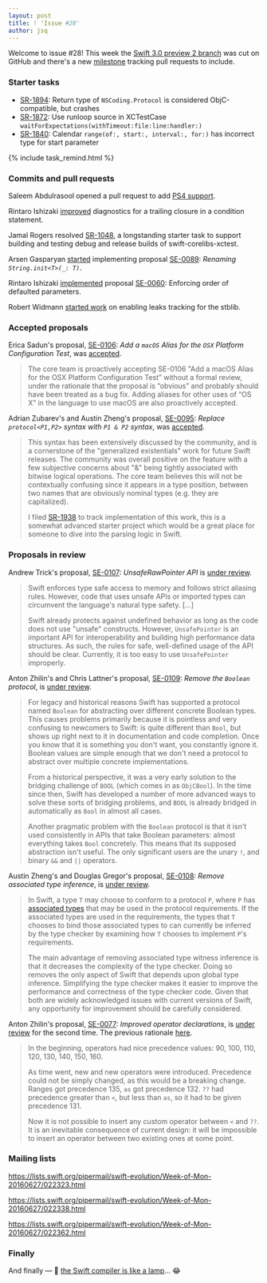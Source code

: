 ```yaml
---
layout: post
title: ! 'Issue #28'
author: jsq
---
```


Welcome to issue #28! This week the [Swift 3.0 preview 2 branch](https://github.com/apple/swift/tree/swift-3.0-preview-2-branch) was cut on GitHub and there's a new [milestone](https://github.com/apple/swift/pulls?q=milestone%3A%22Swift+3.0+Preview+2%22) tracking pull requests to include.

<!--excerpt-->

### Starter tasks

- [SR-1894](https://bugs.swift.org/browse/SR-1894): Return type of `NSCoding.Protocol` is considered ObjC-compatible, but crashes
- [SR-1872](https://bugs.swift.org/browse/SR-1872): Use runloop source in XCTestCase `waitForExpectations(withTimeout:file:line:handler:)`
- [SR-1840](https://bugs.swift.org/browse/SR-1840): Calendar `range(of:, start:, interval:, for:)` has incorrect type for start parameter

{% include task_remind.html %}

### Commits and pull requests

Saleem Abdulrasool opened a pull request to add [PS4 support](https://github.com/apple/swift/pull/3221).

Rintaro Ishizaki [improved](https://github.com/apple/swift/pull/3184) diagnostics for a trailing closure in a condition statement.

Jamal Rogers resolved [SR-1048](https://bugs.swift.org/browse/SR-1048), a longstanding starter task to support building and testing debug and release builds of swift-corelibs-xctest.

Arsen Gasparyan [started](https://github.com/apple/swift/pull/3212) implementing proposal [SE-0089](https://github.com/apple/swift-evolution/blob/master/proposals/0089-rename-string-reflection-init.md): *Renaming `String.init<T>(_: T)`*.

Rintaro Ishizaki [implemented](https://github.com/apple/swift/pull/3246) proposal [SE-0060](https://github.com/apple/swift-evolution/blob/master/proposals/0060-defaulted-parameter-order.md): Enforcing order of defaulted parameters.

Robert Widmann [started work](https://github.com/apple/swift/pull/3178) on enabling leaks tracking for the stblib.

### Accepted proposals

Erica Sadun's proposal, [SE-0106](https://github.com/apple/swift-evolution/blob/master/proposals/0106-rename-osx-to-macos.md): *Add a `macOS` Alias for the `OSX` Platform Configuration Test*, was [accepted](https://lists.swift.org/pipermail/swift-evolution-announce/2016-June/000193.html).

> The core team is proactively accepting SE-0106 "Add a macOS Alias for the OSX Platform Configuration Test” without a formal review, under the rationale that the proposal is “obvious” and probably should have been treated as a bug fix.  Adding aliases for other uses of “OS X” in the language to use macOS are also proactively accepted.

Adrian Zubarev's and Austin Zheng's proposal, [SE-0095](https://github.com/apple/swift-evolution/blob/master/proposals/0095-any-as-existential.md): *Replace `protocol<P1,P2>` syntax with `P1 & P2` syntax*, was [accepted](https://lists.swift.org/pipermail/swift-evolution-announce/2016-June/000198.html).

> This syntax has been extensively discussed by the community, and is a cornerstone of the "generalized existentials" work for future Swift releases.  The community was overall positive on the feature with a few subjective concerns about "&" being tightly associated with bitwise logical operations.  The core team believes this will not be contextually confusing since it appears in a type position, between two names that are obviously nominal types (e.g. they are capitalized).
>
> I filed [SR-1938](https://bugs.swift.org/browse/SR-1938) to track implementation of this work, this is a somewhat advanced starter project which would be a great place for someone to dive into the parsing logic in Swift.

### Proposals in review

Andrew Trick's proposal, [SE-0107](https://github.com/apple/swift-evolution/blob/master/proposals/0107-unsaferawpointer.md): *UnsafeRawPointer API* is [under review](https://lists.swift.org/pipermail/swift-evolution-announce/2016-June/000194.html).

> Swift enforces type safe access to memory and follows strict aliasing rules. However, code that uses unsafe APIs or imported types can circumvent the language's natural type safety. [...]
>
> Swift already protects against undefined behavior as long as the code does not use "unsafe" constructs. However, `UnsafePointer` is an important API for interoperability and building high performance data structures. As such, the rules for safe, well-defined usage of the API should be clear. Currently, it is too easy to use `UnsafePointer` improperly.

Anton Zhilin's and Chris Lattner's proposal, [SE-0109](https://github.com/apple/swift-evolution/blob/master/proposals/0109-remove-boolean.md): *Remove the `Boolean` protocol*, is [under review](https://lists.swift.org/pipermail/swift-evolution-announce/2016-June/000195.html).

> For legacy and historical reasons Swift has supported a protocol named `Boolean` for abstracting over different concrete Boolean types.  This causes problems primarily because it is pointless and very confusing to newcomers to Swift: is quite different than `Bool`, but shows up right next to it in documentation and  code completion.  Once you know that it is something you don't want, you constantly ignore it. Boolean values are simple enough that we don't need a protocol to abstract over multiple concrete implementations.
>
> From a historical perspective, it was a very early solution to the bridging challenge of `BOOL` (which comes in as `ObjCBool`).  In the time since then, Swift has developed a number of more advanced ways to solve these sorts of bridging problems, and `BOOL` is already bridged in automatically as `Bool` in almost all cases.
>
> Another pragmatic problem with the `Boolean` protocol is that it isn't used consistently in APIs that take Boolean parameters: almost everything takes `Bool` concretely.  This means that its supposed abstraction isn't useful. The only significant users are the unary `!`, and binary `&&` and `||` operators.

Austin Zheng's and Douglas Gregor's proposal, [SE-0108](https://github.com/apple/swift-evolution/blob/master/proposals/0108-remove-assoctype-inference.md): *Remove associated type inference*, is [under review](https://lists.swift.org/pipermail/swift-evolution-announce/2016-June/000196.html).

> In Swift, a type `T` may choose to conform to a protocol `P`, where `P` has [associated types](https://developer.apple.com/library/ios/documentation/Swift/Conceptual/Swift_Programming_Language/Generics.html#//apple_ref/doc/uid/TP40014097-CH26-ID189) that may be used in the protocol requirements. If the associated types are used in the requirements, the types that `T` chooses to bind those associated types to can currently be inferred by the type checker by examining how `T` chooses to implement `P`'s requirements.
>
> The main advantage of removing associated type witness inference is that it decreases the complexity of the type checker. Doing so removes the only aspect of Swift that depends upon global type inference. Simplifying the type checker makes it easier to improve the performance and correctness of the type checker code. Given that both are widely acknowledged issues with current versions of Swift, any opportunity for improvement should be carefully considered.

Anton Zhilin's proposal, [SE-0077](https://github.com/apple/swift-evolution/blob/master/proposals/0077-operator-precedence.md): *Improved operator declarations*, is [under review](https://lists.swift.org/pipermail/swift-evolution-announce/2016-June/000197.html) for the second time. The previous rationale [here](https://github.com/apple/swift-evolution/blob/40c2acad241106e1cfe697d0f75e1855dc9e96d5/proposals/0077-operator-precedence.md#rationale).

> In the beginning, operators had nice precedence values: 90, 100, 110, 120, 130, 140, 150, 160.
>
> As time went, new and new operators were introduced. Precedence could not be simply changed, as this would be a breaking change. Ranges got precedence 135, `as` got precedence 132. `??` had precedence greater than `<`, but less than `as`, so it had to be given precedence 131.
>
> Now it is not possible to insert any custom operator between `<` and `??`. It is an inevitable consequence of current design: it will be impossible to insert an operator between two existing ones at some point.

### Mailing lists

https://lists.swift.org/pipermail/swift-evolution/Week-of-Mon-20160627/022323.html

https://lists.swift.org/pipermail/swift-evolution/Week-of-Mon-20160627/022338.html

https://lists.swift.org/pipermail/swift-evolution/Week-of-Mon-20160627/022362.html

### Finally

And finally &mdash; 🤔 [the Swift compiler is like a lamp](https://twitter.com/modocache/status/746429457406230528)... 😂
